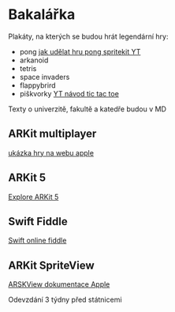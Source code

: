 # Bakalářka

Plakáty, na kterých se budou hrát legendární hry:
* pong [jak udělat hru pong spritekit YT](https://www.youtube.com/watch?v=LdL99CH23E8&t=836s)
* arkanoid
* tetris
* space invaders
* flappybrird
* piškvorky [YT návod tic tac toe](https://www.youtube.com/watch?v=3ZSclLOL0QA)

Texty o univerzitě, fakultě a katedře budou v MD


## ARKit multiplayer
[ukázka hry na webu apple](https://developer.apple.com/documentation/arkit/swiftshot_creating_a_game_for_augmented_reality)

## ARKit 5
[Explore ARKit 5](https://developer.apple.com/videos/play/wwdc2021/10073/)

## Swift Fiddle
[Swift online fiddle](https://swiftfiddle.com/)

## ARKit SpriteView
[ARSKView dokumentace Apple](https://developer.apple.com/documentation/arkit/arskview)

Odevzdání 3 týdny před státnicemi
